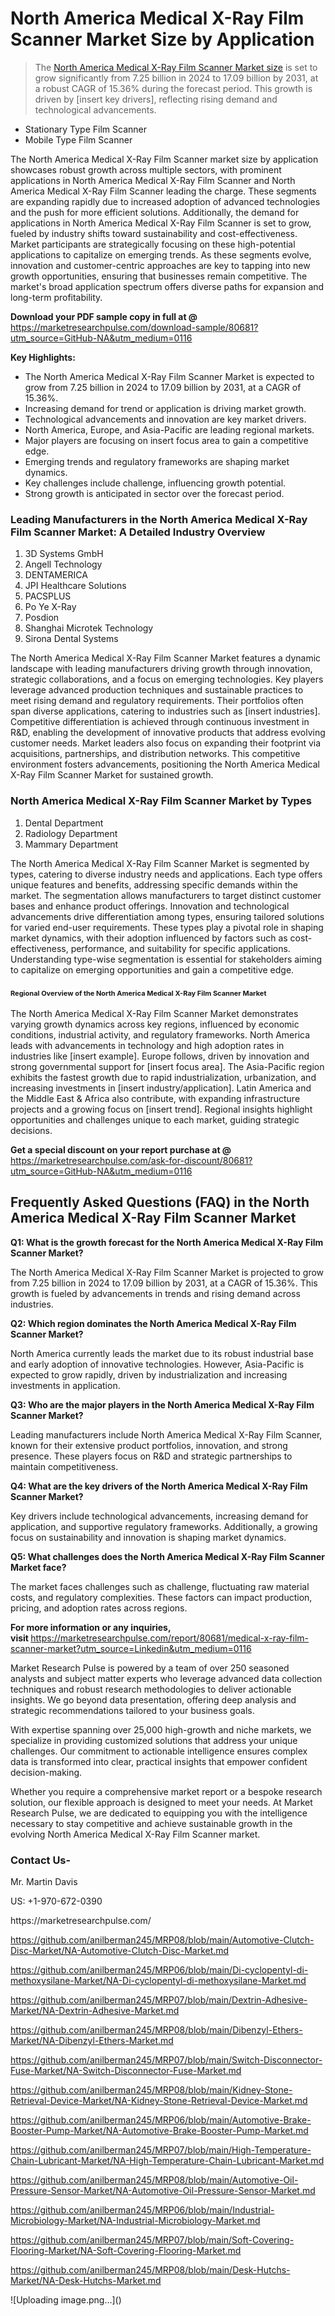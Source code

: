<h1>North America Medical X-Ray Film Scanner Market&nbsp;Size by Application</h1><blockquote><p>The <a href="https://marketresearchpulse.com/download-sample/80681?utm_source=GitHub-NA&amp;utm_medium=0116">North America Medical X-Ray Film Scanner Market size</a> is set to grow significantly from 7.25 billion in 2024 to 17.09 billion by 2031, at a robust CAGR of 15.36% during the forecast period. This growth is driven by [insert key drivers], reflecting rising demand and technological advancements.</p></blockquote><ul><li>Stationary Type Film Scanner<li> Mobile Type Film Scanner</li></ul><p>The North America Medical X-Ray Film Scanner market size by application showcases robust growth across multiple sectors, with prominent applications in North America Medical X-Ray Film Scanner and North America Medical X-Ray Film Scanner leading the charge. These segments are expanding rapidly due to increased adoption of advanced technologies and the push for more efficient solutions. Additionally, the demand for applications in North America Medical X-Ray Film Scanner is set to grow, fueled by industry shifts toward sustainability and cost-effectiveness. Market participants are strategically focusing on these high-potential applications to capitalize on emerging trends. As these segments evolve, innovation and customer-centric approaches are key to tapping into new growth opportunities, ensuring that businesses remain competitive. The market's broad application spectrum offers diverse paths for expansion and long-term profitability.</p><p><strong>Download your PDF sample copy in full at @ </strong><a href="https://marketresearchpulse.com/download-sample/80681?utm_source=GitHub-NA&amp;utm_medium=0116">https://marketresearchpulse.com/download-sample/80681?utm_source=GitHub-NA&amp;utm_medium=0116</a></p><p><strong>Key Highlights: </strong></p><ul><li>The North America Medical X-Ray Film Scanner Market is expected to grow from 7.25 billion in 2024 to 17.09 billion by 2031, at a CAGR of 15.36%.</li><li>Increasing demand for trend or application is driving market growth.</li><li>Technological advancements and innovation are key market drivers.</li><li>North America, Europe, and Asia-Pacific are leading regional markets.</li><li>Major players are focusing on insert focus area to gain a competitive edge.</li><li>Emerging trends and regulatory frameworks are shaping market dynamics.</li><li>Key challenges include challenge, influencing growth potential.</li><li>Strong growth is anticipated in sector over the forecast period.</li></ul><h3>Leading Manufacturers in the North America Medical X-Ray Film Scanner Market: A Detailed Industry Overview</h3><ol><li>3D Systems GmbH</li><li>Angell Technology</li><li>DENTAMERICA</li><li>JPI Healthcare Solutions</li><li>PACSPLUS</li><li>Po Ye X-Ray</li><li>Posdion</li><li>Shanghai Microtek Technology</li><li>Sirona Dental Systems</li></ol><div class="flex max-w-full flex-col flex-grow"><div class="min-h-8 text-message flex w-full flex-col items-end gap-2 whitespace-normal break-words [.text-message+&amp;]:mt-5" dir="auto" data-message-author-role="assistant" data-message-id="fd8432e4-4910-450d-b182-61b7bfb0a01f" data-message-model-slug="gpt-4o"><div class="flex w-full flex-col gap-1 empty:hidden first:pt-[3px]"><div class="markdown prose w-full break-words dark:prose-invert light"><p>The North America Medical X-Ray Film Scanner Market features a dynamic landscape with leading manufacturers driving growth through innovation, strategic collaborations, and a focus on emerging technologies. Key players leverage advanced production techniques and sustainable practices to meet rising demand and regulatory requirements. Their portfolios often span diverse applications, catering to industries such as [insert industries]. Competitive differentiation is achieved through continuous investment in R&amp;D, enabling the development of innovative products that address evolving customer needs. Market leaders also focus on expanding their footprint via acquisitions, partnerships, and distribution networks. This competitive environment fosters advancements, positioning the North America Medical X-Ray Film Scanner Market for sustained growth.</p></div></div></div></div><h3>North America Medical X-Ray Film Scanner Market by Types</h3><ol><li>Dental Department<li> Radiology Department<li> Mammary Department</li></ol><div class="flex max-w-full flex-col flex-grow"><div class="min-h-8 text-message flex w-full flex-col items-end gap-2 whitespace-normal break-words [.text-message+&amp;]:mt-5" dir="auto" data-message-author-role="assistant" data-message-id="084470be-0bb7-4664-bddf-5156b4f41249" data-message-model-slug="gpt-4o-mini"><div class="flex w-full flex-col gap-1 empty:hidden first:pt-[3px]"><div class="markdown prose w-full break-words dark:prose-invert light"><p>The North America Medical X-Ray Film Scanner Market is segmented by types, catering to diverse industry needs and applications. Each type offers unique features and benefits, addressing specific demands within the market. The segmentation allows manufacturers to target distinct customer bases and enhance product offerings. Innovation and technological advancements drive differentiation among types, ensuring tailored solutions for varied end-user requirements. These types play a pivotal role in shaping market dynamics, with their adoption influenced by factors such as cost-effectiveness, performance, and suitability for specific applications. Understanding type-wise segmentation is essential for stakeholders aiming to capitalize on emerging opportunities and gain a competitive edge.</p></div></div></div></div><h3><span style="font-size: 11px;">Regional Overview of the North America Medical X-Ray Film Scanner Market</span></h3><div class="flex max-w-full flex-col flex-grow"><div class="min-h-8 text-message flex w-full flex-col items-end gap-2 whitespace-normal break-words [.text-message+&amp;]:mt-5" dir="auto" data-message-author-role="assistant" data-message-id="e9038762-ce64-4e30-91c9-9bd413514231" data-message-model-slug="gpt-4o-mini"><div class="flex w-full flex-col gap-1 empty:hidden first:pt-[3px]"><div class="markdown prose w-full break-words dark:prose-invert light"><p>The North America Medical X-Ray Film Scanner Market demonstrates varying growth dynamics across key regions, influenced by economic conditions, industrial activity, and regulatory frameworks. North America leads with advancements in technology and high adoption rates in industries like [insert example]. Europe follows, driven by innovation and strong governmental support for [insert focus area]. The Asia-Pacific region exhibits the fastest growth due to rapid industrialization, urbanization, and increasing investments in [insert industry/application]. Latin America and the Middle East &amp; Africa also contribute, with expanding infrastructure projects and a growing focus on [insert trend]. Regional insights highlight opportunities and challenges unique to each market, guiding strategic decisions.</p></div></div></div></div><p><strong>Get a special discount on your report purchase at @ </strong><a href="https://marketresearchpulse.com/ask-for-discount/80681?utm_source=GitHub-NA&amp;utm_medium=0116">https://marketresearchpulse.com/ask-for-discount/80681?utm_source=GitHub-NA&amp;utm_medium=0116</a></p><h2>Frequently Asked Questions (FAQ) in the North America Medical X-Ray Film Scanner Market</h2><p><strong>Q1: What is the growth forecast for the North America Medical X-Ray Film Scanner Market?</strong></p><p>The North America Medical X-Ray Film Scanner Market is projected to grow from 7.25 billion in 2024 to 17.09 billion by 2031, at a CAGR of 15.36%. This growth is fueled by advancements in trends and rising demand across industries.</p><p><strong>Q2: Which region dominates the North America Medical X-Ray Film Scanner Market?</strong></p><p>North America currently leads the market due to its robust industrial base and early adoption of innovative technologies. However, Asia-Pacific is expected to grow rapidly, driven by industrialization and increasing investments in application.</p><p><strong>Q3: Who are the major players in the North America Medical X-Ray Film Scanner Market?</strong></p><p>Leading manufacturers include North America Medical X-Ray Film Scanner, known for their extensive product portfolios, innovation, and strong presence. These players focus on R&amp;D and strategic partnerships to maintain competitiveness.</p><p><strong>Q4: What are the key drivers of the North America Medical X-Ray Film Scanner Market?</strong></p><p>Key drivers include technological advancements, increasing demand for application, and supportive regulatory frameworks. Additionally, a growing focus on sustainability and innovation is shaping market dynamics.</p><p><strong>Q5: What challenges does the North America Medical X-Ray Film Scanner Market face?</strong></p><p>The market faces challenges such as challenge, fluctuating raw material costs, and regulatory complexities. These factors can impact production, pricing, and adoption rates across regions.</p><p><strong>For more information or any inquiries, visit&nbsp;</strong><a href="https://marketresearchpulse.com/report/80681/medical-x-ray-film-scanner-market?utm_source=Linkedin&utm_medium=0116">https://marketresearchpulse.com/report/80681/medical-x-ray-film-scanner-market?utm_source=Linkedin&utm_medium=0116</a></p><p>Market Research Pulse is powered by a team of over 250 seasoned analysts and subject matter experts who leverage advanced data collection techniques and robust research methodologies to deliver actionable insights. We go beyond data presentation, offering deep analysis and strategic recommendations tailored to your business goals.</p><p>With expertise spanning over 25,000 high-growth and niche markets, we specialize in providing customized solutions that address your unique challenges. Our commitment to actionable intelligence ensures complex data is transformed into clear, practical insights that empower confident decision-making.</p><p>Whether you require a comprehensive market report or a bespoke research solution, our flexible approach is designed to meet your needs. At Market Research Pulse, we are dedicated to equipping you with the intelligence necessary to stay competitive and achieve sustainable growth in the evolving North America Medical X-Ray Film Scanner market.</p><h3><strong>Contact Us-</strong></h3><p>Mr. Martin Davis</p><p>US: +1-970-672-0390</p><p>https://marketresearchpulse.com/</p><p><a href="https://github.com/anilberman245/MRP08/blob/main/Automotive-Clutch-Disc-Market/NA-Automotive-Clutch-Disc-Market.md">https://github.com/anilberman245/MRP08/blob/main/Automotive-Clutch-Disc-Market/NA-Automotive-Clutch-Disc-Market.md</a></p><p><a href="https://github.com/anilberman245/MRP06/blob/main/Di-cyclopentyl-di-methoxysilane-Market/NA-Di-cyclopentyl-di-methoxysilane-Market.md">https://github.com/anilberman245/MRP06/blob/main/Di-cyclopentyl-di-methoxysilane-Market/NA-Di-cyclopentyl-di-methoxysilane-Market.md</a></p><p><a href="https://github.com/anilberman245/MRP07/blob/main/Dextrin-Adhesive-Market/NA-Dextrin-Adhesive-Market.md">https://github.com/anilberman245/MRP07/blob/main/Dextrin-Adhesive-Market/NA-Dextrin-Adhesive-Market.md</a></p><p><a href="https://github.com/anilberman245/MRP08/blob/main/Dibenzyl-Ethers-Market/NA-Dibenzyl-Ethers-Market.md">https://github.com/anilberman245/MRP08/blob/main/Dibenzyl-Ethers-Market/NA-Dibenzyl-Ethers-Market.md</a></p><p><a href="https://github.com/anilberman245/MRP07/blob/main/Switch-Disconnector-Fuse-Market/NA-Switch-Disconnector-Fuse-Market.md">https://github.com/anilberman245/MRP07/blob/main/Switch-Disconnector-Fuse-Market/NA-Switch-Disconnector-Fuse-Market.md</a></p><p><a href="https://github.com/anilberman245/MRP08/blob/main/Kidney-Stone-Retrieval-Device-Market/NA-Kidney-Stone-Retrieval-Device-Market.md">https://github.com/anilberman245/MRP08/blob/main/Kidney-Stone-Retrieval-Device-Market/NA-Kidney-Stone-Retrieval-Device-Market.md</a></p><p><a href="https://github.com/anilberman245/MRP06/blob/main/Automotive-Brake-Booster-Pump-Market/NA-Automotive-Brake-Booster-Pump-Market.md">https://github.com/anilberman245/MRP06/blob/main/Automotive-Brake-Booster-Pump-Market/NA-Automotive-Brake-Booster-Pump-Market.md</a></p><p><a href="https://github.com/anilberman245/MRP07/blob/main/High-Temperature-Chain-Lubricant-Market/NA-High-Temperature-Chain-Lubricant-Market.md">https://github.com/anilberman245/MRP07/blob/main/High-Temperature-Chain-Lubricant-Market/NA-High-Temperature-Chain-Lubricant-Market.md</a></p><p><a href="https://github.com/anilberman245/MRP08/blob/main/Automotive-Oil-Pressure-Sensor-Market/NA-Automotive-Oil-Pressure-Sensor-Market.md">https://github.com/anilberman245/MRP08/blob/main/Automotive-Oil-Pressure-Sensor-Market/NA-Automotive-Oil-Pressure-Sensor-Market.md</a></p><p><a href="https://github.com/anilberman245/MRP06/blob/main/Industrial-Microbiology-Market/NA-Industrial-Microbiology-Market.md">https://github.com/anilberman245/MRP06/blob/main/Industrial-Microbiology-Market/NA-Industrial-Microbiology-Market.md</a></p><p><a href="https://github.com/anilberman245/MRP07/blob/main/Soft-Covering-Flooring-Market/NA-Soft-Covering-Flooring-Market.md">https://github.com/anilberman245/MRP07/blob/main/Soft-Covering-Flooring-Market/NA-Soft-Covering-Flooring-Market.md</a></p><p><a href="https://github.com/anilberman245/MRP08/blob/main/Desk-Hutchs-Market/NA-Desk-Hutchs-Market.md">https://github.com/anilberman245/MRP08/blob/main/Desk-Hutchs-Market/NA-Desk-Hutchs-Market.md</a></p>
![Uploading image.png…]()
